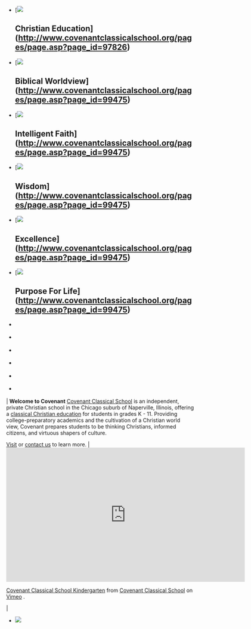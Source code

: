 *   [![](http://www.covenantclassicalschool.org/uploads/christian-education.jpg)

    ## Christian Education](http://www.covenantclassicalschool.org/pages/page.asp?page_id=97826) 
*   [![](http://www.covenantclassicalschool.org/uploads/biblical-view.jpg)

    ## Biblical Worldview](http://www.covenantclassicalschool.org/pages/page.asp?page_id=99475) 
*   [![](http://www.covenantclassicalschool.org/uploads/intelligence-faith.jpg)

    ## Intelligent Faith](http://www.covenantclassicalschool.org/pages/page.asp?page_id=99475) 
*   [![](http://www.covenantclassicalschool.org/uploads/widsom.jpg)

    ## Wisdom](http://www.covenantclassicalschool.org/pages/page.asp?page_id=99475) 
*   [![](http://www.covenantclassicalschool.org/uploads/excellence2.jpg)

    ## Excellence](http://www.covenantclassicalschool.org/pages/page.asp?page_id=99475) 
*   [![](http://www.covenantclassicalschool.org/uploads/purpose-lifes.jpg)

    ## Purpose For Life](http://www.covenantclassicalschool.org/pages/page.asp?page_id=99475) 

*   [](javascript:void(0);)
*   [](javascript:void(0);)
*   [](javascript:void(0);)
*   [](javascript:void(0);)
*   [](javascript:void(0);)
*   [](javascript:void(0);)

| <span>**<span>Welcome to Covenant</span>** <span></span>  <span>[<span>Covenant Classical School</span>](http://www.covenantclassicalschool.org/pages/page.asp?page_id=99475) is an independent, private Christian school in the Chicago suburb of Naperville, Illinois, offering a [<span>classical Christian education</span>](http://www.covenantclassicalschool.org/pages/page.asp?page_id=97814) for students in grades K - 11\. Providing college-preparatory academics and the cultivation of a Christian world view, Covenant prepares students to be thinking Christians, informed citizens, and virtuous shapers of culture.

[<span>Visit</span>](http://www.covenantclassicalschool.org/pages/page.asp?page_id=97830) or [<span>contact us</span>](http://www.covenantclassicalschool.org/pages/page.asp?page_id=97821) to learn more.</span></span> | <iframe src="https://player.vimeo.com/video/138645506" width="640" height="360" frameborder="0" webkitallowfullscreen="" mozallowfullscreen="" allowfullscreen=""></iframe>

[Covenant Classical School Kindergarten](https://vimeo.com/138645506) from [Covenant Classical School](https://vimeo.com/covenantclassical) on [Vimeo](https://vimeo.com/) .

 |

*   <a href="" class="full">![](http://www.covenantclassicalschool.org/uploads/2017WebsiteGrandOpenHouseFINAL(1).jpg)</a>